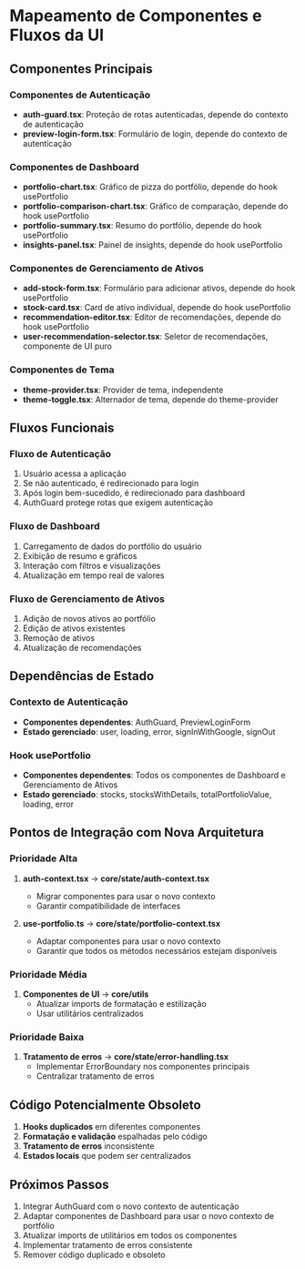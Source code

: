 # Mapeamento de Componentes e Fluxos da UI

## Componentes Principais

### Componentes de Autenticação
- **auth-guard.tsx**: Proteção de rotas autenticadas, depende do contexto de autenticação
- **preview-login-form.tsx**: Formulário de login, depende do contexto de autenticação

### Componentes de Dashboard
- **portfolio-chart.tsx**: Gráfico de pizza do portfólio, depende do hook usePortfolio
- **portfolio-comparison-chart.tsx**: Gráfico de comparação, depende do hook usePortfolio
- **portfolio-summary.tsx**: Resumo do portfólio, depende do hook usePortfolio
- **insights-panel.tsx**: Painel de insights, depende do hook usePortfolio

### Componentes de Gerenciamento de Ativos
- **add-stock-form.tsx**: Formulário para adicionar ativos, depende do hook usePortfolio
- **stock-card.tsx**: Card de ativo individual, depende do hook usePortfolio
- **recommendation-editor.tsx**: Editor de recomendações, depende do hook usePortfolio
- **user-recommendation-selector.tsx**: Seletor de recomendações, componente de UI puro

### Componentes de Tema
- **theme-provider.tsx**: Provider de tema, independente
- **theme-toggle.tsx**: Alternador de tema, depende do theme-provider

## Fluxos Funcionais

### Fluxo de Autenticação
1. Usuário acessa a aplicação
2. Se não autenticado, é redirecionado para login
3. Após login bem-sucedido, é redirecionado para dashboard
4. AuthGuard protege rotas que exigem autenticação

### Fluxo de Dashboard
1. Carregamento de dados do portfólio do usuário
2. Exibição de resumo e gráficos
3. Interação com filtros e visualizações
4. Atualização em tempo real de valores

### Fluxo de Gerenciamento de Ativos
1. Adição de novos ativos ao portfólio
2. Edição de ativos existentes
3. Remoção de ativos
4. Atualização de recomendações

## Dependências de Estado

### Contexto de Autenticação
- **Componentes dependentes**: AuthGuard, PreviewLoginForm
- **Estado gerenciado**: user, loading, error, signInWithGoogle, signOut

### Hook usePortfolio
- **Componentes dependentes**: Todos os componentes de Dashboard e Gerenciamento de Ativos
- **Estado gerenciado**: stocks, stocksWithDetails, totalPortfolioValue, loading, error

## Pontos de Integração com Nova Arquitetura

### Prioridade Alta
1. **auth-context.tsx** → **core/state/auth-context.tsx**
   - Migrar componentes para usar o novo contexto
   - Garantir compatibilidade de interfaces

2. **use-portfolio.ts** → **core/state/portfolio-context.tsx**
   - Adaptar componentes para usar o novo contexto
   - Garantir que todos os métodos necessários estejam disponíveis

### Prioridade Média
1. **Componentes de UI** → **core/utils**
   - Atualizar imports de formatação e estilização
   - Usar utilitários centralizados

### Prioridade Baixa
1. **Tratamento de erros** → **core/state/error-handling.tsx**
   - Implementar ErrorBoundary nos componentes principais
   - Centralizar tratamento de erros

## Código Potencialmente Obsoleto

1. **Hooks duplicados** em diferentes componentes
2. **Formatação e validação** espalhadas pelo código
3. **Tratamento de erros** inconsistente
4. **Estados locais** que podem ser centralizados

## Próximos Passos

1. Integrar AuthGuard com o novo contexto de autenticação
2. Adaptar componentes de Dashboard para usar o novo contexto de portfólio
3. Atualizar imports de utilitários em todos os componentes
4. Implementar tratamento de erros consistente
5. Remover código duplicado e obsoleto
